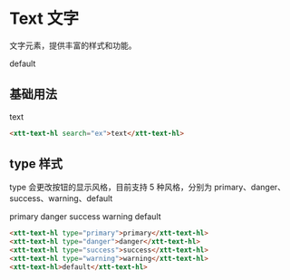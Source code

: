 <script setup>
import { onMounted, onUnmounted } from 'vue'
import "./css/com.css"
import GUI from "lil-gui";

let gui;

onMounted(async () => {
	await Promise.all([
		import("../../dist/xtt-text-highlight.js"),
	])

	const operate = document.getElementById("operate");

	gui = new GUI({
		container: document.querySelector(".operate-wrapper")
	});

	const obj = {
		content: "default",
		type: "default",
	};

	gui.add(obj, "content").onChange((value) => {
		operate.textContent = value;
	});
	gui.add(obj, "type", ["default", "primary", "danger","success", "warning"]).onChange((value) => {
		if (value === "default") {
			operate.removeAttribute("type");
			return;
		}
		operate.type = value
	});
	

});

onUnmounted(() => {
	gui.destroy();
});
</script>

# Text 文字

文字元素，提供丰富的样式和功能。

<section class="operate-wrapper">
	<div class="operate-content">
		<xtt-text-hl id="operate" search="fa">default</xtt-text-hl>
	</div>
</section>

## 基础用法

<section class="wrap">
	<xtt-text-hl search="ex">text</xtt-text-hl>
</section>

```html
<xtt-text-hl search="ex">text</xtt-text-hl>
```

## type 样式

type 会更改按钮的显示风格，目前支持 5 种风格，分别为 primary、danger、success、warning、default

<section class="wrap">
	<xtt-text-hl type="primary">primary</xtt-text-hl>
	<xtt-text-hl type="danger">danger</xtt-text-hl>
	<xtt-text-hl type="success">success</xtt-text-hl>
	<xtt-text-hl type="warning">warning</xtt-text-hl>
	<xtt-text-hl>default</xtt-text-hl>
</section>

```html
<xtt-text-hl type="primary">primary</xtt-text-hl>
<xtt-text-hl type="danger">danger</xtt-text-hl>
<xtt-text-hl type="success">success</xtt-text-hl>
<xtt-text-hl type="warning">warning</xtt-text-hl>
<xtt-text-hl>default</xtt-text-hl>
```

